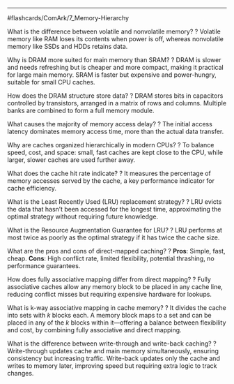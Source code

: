 ___
#flashcards/ComArk/7_Memory-Hierarchy

What is the difference between volatile and nonvolatile memory?
?
Volatile memory like RAM loses its contents when power is off, whereas nonvolatile memory like SSDs and HDDs retains data.
<!--SR:!2025-06-27,30,283-->

Why is DRAM more suited for main memory than SRAM?
?
DRAM is slower and needs refreshing but is cheaper and more compact, making it practical for large main memory. SRAM is faster but expensive and power-hungry, suitable for small CPU caches.
<!--SR:!2025-07-24,48,268-->

How does the DRAM structure store data?
?
DRAM stores bits in capacitors controlled by transistors, arranged in a matrix of rows and columns. Multiple banks are combined to form a full memory module.
<!--SR:!2025-06-24,18,203-->

What causes the majority of memory access delay?
?
The initial access latency dominates memory access time, more than the actual data transfer.
<!--SR:!2025-07-14,38,243-->

Why are caches organized hierarchically in modern CPUs?
?
To balance speed, cost, and space: small, fast caches are kept close to the CPU, while larger, slower caches are used further away.
<!--SR:!2025-07-21,45,263-->

What does the cache hit rate indicate?
?
It measures the percentage of memory accesses served by the cache, a key performance indicator for cache efficiency.
<!--SR:!2025-06-25,28,283-->

What is the Least Recently Used (LRU) replacement strategy?
?
LRU evicts the data that hasn’t been accessed for the longest time, approximating the optimal strategy without requiring future knowledge.
<!--SR:!2025-06-28,31,243-->

What is the Resource Augmentation Guarantee for LRU?
?
LRU performs at most twice as poorly as the optimal strategy if it has twice the cache size.
<!--SR:!2025-06-27,21,223-->

What are the pros and cons of direct-mapped caching?
?
**Pros**: Simple, fast, cheap.
**Cons**: High conflict rate, limited flexibility, potential thrashing, no performance guarantees.
<!--SR:!2025-06-19,29,283-->

How does fully associative mapping differ from direct mapping?
?
Fully associative caches allow any memory block to be placed in any cache line, reducing conflict misses but requiring expensive hardware for lookups.
<!--SR:!2025-06-23,17,190-->

What is k-way associative mapping in cache memory?
?
It divides the cache into sets with $k$ blocks each. A memory block maps to a set and can be placed in any of the $k$ blocks within it—offering a balance between flexibility and cost, by combining fully associative and direct mapping.
<!--SR:!2025-07-02,16,223-->

What is the difference between write-through and write-back caching?
?
Write-through updates cache and main memory simultaneously, ensuring consistency but increasing traffic. Write-back updates only the cache and writes to memory later, improving speed but requiring extra logic to track changes.
<!--SR:!2025-07-07,31,243-->

